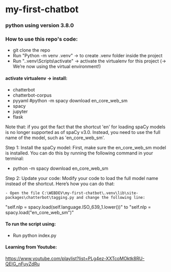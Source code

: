 # my-first-chatbot

### python using version 3.8.0

### How to use this repo's code:
- git clone the repo
- Run "Python -m venv .venv" -> to create .venv folder inside the project
- Run ".\.venv\Scripts\activate" -> activate the virtualenv for this project (→ We’re now using the virtual environment!)

#### activate virtualenv -> install:
- chatterbot
- chatterbot-corpus
- pyyaml #python -m spacy download en_core_web_sm
- spacy
- jupyter
- flask

Note that: if you got the fact that the shortcut 'en' for loading spaCy models is no longer supported as of spaCy v3.0. Instead, you need to use the full name of the model, such as 'en_core_web_sm'.

Step 1: Install the spaCy model: First, make sure the en_core_web_sm model is installed. You can do this by running the following command in your terminal:

   - python -m spacy download en_core_web_sm

Step 2: Update your code: Modify your code to load the full model name instead of the shortcut. Here’s how you can do that:

    - Open the file C:\WEBDEV\my-first-chatbot\.venv\lib\site-packages\chatterbot\tagging.py and change the following line: 
"self.nlp = spacy.load(self.language.ISO_639_1.lower())" to "self.nlp = spacy.load("en_core_web_sm")"

#### To run the script using: 
- Run python index.py

#### Learning from Youtube: 
https://www.youtube.com/playlist?list=PLg4ez-XXTcoMOktk8RU-QEIG_nFuyZdRu
